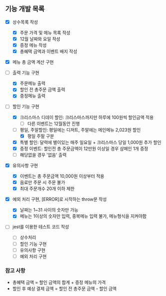 ## 기능 개발 목록

- [x] 상수목록 작성

  - [x] 주문 가격 및 메뉴 목록 작성
  - [x] 12월 날짜와 요일 작성
  - [x] 증정 메뉴 작성
  - [x] 총혜택 금액과 이벤트 배지 작성

- [x] 메뉴 총 금액 계산 구현

- [ ] 출력 기능 구현

  - [x] 주문메뉴 출력
  - [x] 할인 전 총주문 금액 출력
  - [x] 증정메뉴 출력

- [ ] 할인 기능 구현

  - [x] 크리스마스 디데이 할인: 크리스마스까지만 하루에 100원씩 할인금액 적용
    - [ ] 다른 이벤트는 12월동안 진행
  - [ ] 평일, 주말할인: 평일에는 디저트, 주말에는 메인메뉴 2,023원 할인
    - [x] 평일 주말 구분
  - [x] 특별 할인: 달력에 별이있는 매주 일요일 + 크리스마스 당일 1,000원 추가 할인
  - [x] 증정 이벤트: 할인전 총 주문금액이 12만원 이상일 경우 샴페인 1개 증정
  - [ ] 해당없을 경우 '없음' 출력

- [x] 유의사항 구현

  - [x] 이벤트는 총 주문금액 10,000원 이상부터 적용
  - [x] 음료만 주문 시 주문 불가
  - [x] 최대 주문개수 20개 이하 제한

- [x] 예외 처리 구현, [ERROR]로 시작하는 throw문 작성

  - [x] 날짜는 1~31 사이의 숫자만 가능
  - [x] 메뉴는 1이상의 숫자만 입력, 중복메뉴 입력 불가, 메뉴형식을 지켜야함

- [ ] jest를 이용한 테스트 코드 작성
  - [ ] 상수처리
  - [ ] 할인 기능 구현
  - [ ] 유의사항 구현
  - [ ] 예외 처리 구현

### 참고 사항

- 총혜택 금액 = 할인 금액의 합계 + 증정 메뉴의 가격
- 할인 후 예상 결제 금액 = 할인 전 총주문 금액 - 할인 금액

